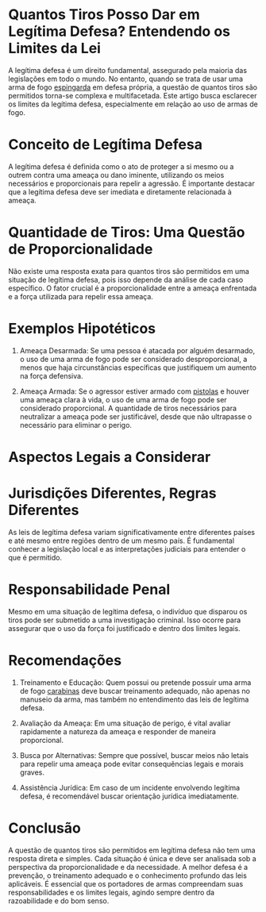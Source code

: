 # Quantos Tiros Posso Dar em Legítima Defesa? Entendendo os Limites da Lei

A legítima defesa é um direito fundamental, assegurado pela maioria das legislações em todo o mundo. No entanto, quando se trata de usar uma arma de fogo [espingarda](https://armasdefogonobrasil.com/product-category/espingarda/) em defesa própria, a questão de quantos tiros são permitidos torna-se complexa e multifacetada. Este artigo busca esclarecer os limites da legítima defesa, especialmente em relação ao uso de armas de fogo.

# Conceito de Legítima Defesa

A legítima defesa é definida como o ato de proteger a si mesmo ou a outrem contra uma ameaça ou dano iminente, utilizando os meios necessários e proporcionais para repelir a agressão. É importante destacar que a legítima defesa deve ser imediata e diretamente relacionada à ameaça.

# Quantidade de Tiros: Uma Questão de Proporcionalidade

Não existe uma resposta exata para quantos tiros são permitidos em uma situação de legítima defesa, pois isso depende da análise de cada caso específico. O fator crucial é a proporcionalidade entre a ameaça enfrentada e a força utilizada para repelir essa ameaça.

# Exemplos Hipotéticos

1. Ameaça Desarmada: Se uma pessoa é atacada por alguém desarmado, o uso de uma arma de fogo pode ser considerado desproporcional, a menos que haja circunstâncias específicas que justifiquem um aumento na força defensiva.

2. Ameaça Armada: Se o agressor estiver armado com [pistolas](https://casadojavali.com/product-category/pistolas/) e houver uma ameaça clara à vida, o uso de uma arma de fogo pode ser considerado proporcional. A quantidade de tiros necessários para neutralizar a ameaça pode ser justificável, desde que não ultrapasse o necessário para eliminar o perigo.

# Aspectos Legais a Considerar

# Jurisdições Diferentes, Regras Diferentes

As leis de legítima defesa variam significativamente entre diferentes países e até mesmo entre regiões dentro de um mesmo país. É fundamental conhecer a legislação local e as interpretações judiciais para entender o que é permitido.

# Responsabilidade Penal

Mesmo em uma situação de legítima defesa, o indivíduo que disparou os tiros pode ser submetido a uma investigação criminal. Isso ocorre para assegurar que o uso da força foi justificado e dentro dos limites legais.

# Recomendações

1. Treinamento e Educação: Quem possui ou pretende possuir uma arma de fogo [carabinas](https://arsenalfogo.com/categoria-produto/carabinas/) deve buscar treinamento adequado, não apenas no manuseio da arma, mas também no entendimento das leis de legítima defesa.

2. Avaliação da Ameaça: Em uma situação de perigo, é vital avaliar rapidamente a natureza da ameaça e responder de maneira proporcional.

3. Busca por Alternativas: Sempre que possível, buscar meios não letais para repelir uma ameaça pode evitar consequências legais e morais graves.

4. Assistência Jurídica: Em caso de um incidente envolvendo legítima defesa, é recomendável buscar orientação jurídica imediatamente.

# Conclusão

A questão de quantos tiros são permitidos em legítima defesa não tem uma resposta direta e simples. Cada situação é única e deve ser analisada sob a perspectiva da proporcionalidade e da necessidade. A melhor defesa é a prevenção, o treinamento adequado e o conhecimento profundo das leis aplicáveis. É essencial que os portadores de armas compreendam suas responsabilidades e os limites legais, agindo sempre dentro da razoabilidade e do bom senso.
